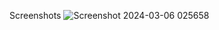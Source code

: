 Screenshots
![Screenshot 2024-03-06 025658](https://github.com/Prakhar574/InnovationHub/assets/114691344/ccf51cca-3262-4322-beb3-2d0eaf179b18)
